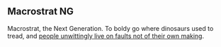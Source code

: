 ## Macrostrat NG

Macrostrat, the Next Generation. To boldy go where dinosaurs used to tread, and [people unwittingly live on faults not of their own making](http://blogs.kqed.org/science/audio/finding-faults-scientists-close-in-on-napa-quake-origins/).
